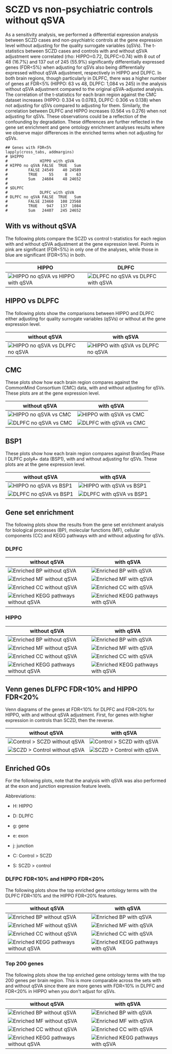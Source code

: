 SCZD vs non-psychiatric controls without qSVA
=============================================

As a sensitivity analysis, we performed a differential expression analysis between SCZD cases and non-psychiatric controls at the gene expression level without adjusting for the quality surrogate variables (qSVs). The t-statistics between SCZD cases and controls with and without qSVA adjustment were correlated (rho: HIPPO=0.72, DLPFC=0.74) with 8 out of 48 (16.7%) and 137 out of 245 (55.9%) significantly differentially expressed genes (FDR<5%) when adjusting for qSVs also being differentially expressed without qSVA adjustment, respectively in HIPPO and DLPFC. In both brain regions, though particularly in DLPFC, there was a higher number of genes at FDR<5% (HIPPO: 63 vs 48, DLPFC: 1,084 vs 245) in the analysis without qSVA adjustment compared to the original qSVA-adjusted analysis. The correlation of the t-statistics for each brain region against the CMC dataset increases (HIPPO: 0.334 vs 0.0783, DLPFC: 0.306 vs 0.138) when not adjusting for qSVs compared to adjusting for them. Similarly, the correlation between DLPFC and HIPPO increases (0.564 vs 0.276) when not adjusting for qSVs. These observations could be a reflection of the confounding by degradation. These differences are further reflected in the gene set enrichment and gene ontology enrichment analyses results where we observe major differences in the enriched terms when not adjusting for qSVs.


```{r}
## Genes with FDR<5%
lapply(cross_tabs, addmargins)
# $HIPPO
#              HIPPO with qSVA
# HIPPO no qSVA FALSE  TRUE   Sum
#         FALSE 24549    40 24589
#         TRUE     55     8    63
#         Sum   24604    48 24652
#
# $DLPFC
#              DLPFC with qSVA
# DLPFC no qSVA FALSE  TRUE   Sum
#         FALSE 23460   108 23568
#         TRUE    947   137  1084
#         Sum   24407   245 24652
```


## With vs without qSVA

The following plots compare the SCZD vs control t-statistics for each region with and without qSVA adjustment at the gene expression level. Points in pink are significant (FDR<5%) in only one of the analyses, while those in blue are significant (FDR<5%) in both.

| HIPPO  | DLPFC  |
|---|---|
| ![HIPPO no qSVA vs HIPPO with qSVA](pdf/scatter_models_Page_6.png)  | ![DLPFC no qSVA vs DLPFC with qSVA](pdf/scatter_models_Page_7.png)  |

## HIPPO vs DLPFC

The following plots show the comparisons between HIPPO and DLPFC either adjusting for quality surrogate variables (qSVs) or without at the gene expression level.

| without qSVA  | with qSVA  |
|---|---|
| ![HIPPO no qSVA vs DLPFC no qSVA](pdf/scatter_models_Page_1.png)  | ![HIPPO with qSVA vs DLPFC no qSVA](pdf/original/scatter_models_Page_1.png)  |

## CMC

These plots show how each brain region compares against the CommonMind Consortium (CMC) data, with and without adjusting for qSVs. These plots are at the gene expression level.

| without qSVA  | with qSVA  |
|---|---|
| ![HIPPO no qSVA vs CMC](pdf/scatter_models_Page_3.png)  |  ![HIPPO with qSVA vs CMC](pdf/original/scatter_models_Page_3.png) |
| ![DLPFC no qSVA vs CMC](pdf/scatter_models_Page_5.png)  |  ![DLPFC with qSVA vs CMC](pdf/original/scatter_models_Page_5.png) |


## BSP1

These plots show how each brain region compares against BrainSeq Phase I DLPFC polyA+ data (BSP1), with and without adjusting for qSVs. These plots are at the gene expression level.

| without qSVA  | with qSVA  |
|---|---|
| ![HIPPO no qSVA vs BSP1](pdf/scatter_models_Page_2.png)  | ![HIPPO with qSVA vs BSP1](pdf/original/scatter_models_Page_2.png)  |
| ![DLPFC no qSVA vs BSP1](pdf/scatter_models_Page_4.png)  |  ![DLPFC with qSVA vs BSP1](pdf/original/scatter_models_Page_4.png) |

## Gene set enrichment

The following plots show the results from the gene set enrichment analysis for biological processes (BP), molecular functions (MF), cellular components (CC) and KEGG pathways with and without adjusting for qSVs.

### DLPFC

| without qSVA  | with qSVA  |
|---|---|
| ![Enriched BP without qSVA](pdf/gse_dlpfc_Page_1.png)  | ![Enriched BP with qSVA](pdf/original/gse_dlpfc_Page_1.png)  |
| ![Enriched MF without qSVA](pdf/gse_dlpfc_Page_2.png)  |  ![Enriched MF with qSVA](pdf/original/gse_dlpfc_Page_2.png) |
| ![Enriched CC without qSVA](pdf/gse_dlpfc_Page_3.png)  |  ![Enriched CC with qSVA](pdf/original/gse_dlpfc_Page_3.png) |
| ![Enriched KEGG pathways without qSVA](pdf/gse_dlpfc_Page_4.png) |  ![Enriched KEGG pathways with qSVA](pdf/original/gse_dlpfc_Page_4.png) |


### HIPPO

| without qSVA  | with qSVA  |
|---|---|
| ![Enriched BP without qSVA](pdf/gse_hippo_Page_1.png)  | ![Enriched BP with qSVA](pdf/original/gse_hippo_Page_1.png)  |
| ![Enriched MF without qSVA](pdf/gse_hippo_Page_2.png)  |  ![Enriched MF with qSVA](pdf/original/gse_hippo_Page_2.png) |
| ![Enriched CC without qSVA](pdf/gse_hippo_Page_3.png)  |  ![Enriched CC with qSVA](pdf/original/gse_hippo_Page_3.png) |
| ![Enriched KEGG pathways without qSVA](pdf/gse_hippo_Page_4.png) |  ![Enriched KEGG pathways with qSVA](pdf/original/gse_hippo_Page_4.png) |

## Venn genes DLFPC FDR<10% and HIPPO FDR<20%

Venn diagrams of the genes at FDR<10% for DLPFC and FDR<20% for HIPPO, with and without qSVA adjustment. First, for genes with higher expression in controls than SCZD, then the reverse.

| without qSVA  | with qSVA  |
|---|---|
| ![Control > SCZD without qSVA](pdf/venn_de_genes_by_sign_Page_02.png)  | ![Control > SCZD with qSVA](pdf/original/venn_de_genes_by_sign_Page_02.png)  |
| ![SCZD > Control without qSVA](pdf/venn_de_genes_by_sign_Page_03.png)  |  ![SCZD > Control with qSVA](pdf/original/venn_de_genes_by_sign_Page_03.png) |


## Enriched GOs

For the following plots, note that the analysis with qSVA was also performed at the exon and junction expression feature levels.

Abbreviations:

* H: HIPPO
* D: DLPFC

* g: gene
* e: exon
* j: junction

* C: Control > SCZD
* S: SCZD > control


### DLFPC FDR<10% and HIPPO FDR<20%

The following plots show the top enriched gene ontology terms with the DLPFC FDR<10% and the HIPPO FDR<20% features.

| without qSVA  | with qSVA  |
|---|---|
| ![Enriched BP without qSVA](pdf/go_de_genes_Page_1.png)  | ![Enriched BP with qSVA](pdf/original/go_de_genes_Page_1.png)  |
| ![Enriched MF without qSVA](pdf/go_de_genes_Page_2.png)  |  ![Enriched MF with qSVA](pdf/original/go_de_genes_Page_2.png) |
| ![Enriched CC without qSVA](pdf/go_de_genes_Page_3.png)  |  ![Enriched CC with qSVA](pdf/original/go_de_genes_Page_3.png) |
| ![Enriched KEGG pathways without qSVA](pdf/go_de_genes_Page_4.png) |  ![Enriched KEGG pathways with qSVA](pdf/original/go_de_genes_Page_4.png) |


### Top 200 genes

The following plots show the top enriched gene ontology terms with the top 200 genes per brain region. This is more comparable across the sets with and without qSVA since there are more genes with FDR<10% in DLPFC and FDR<20% in HIPPO when you don't adjust for qSVs.

| without qSVA  | with qSVA  |
|---|---|
| ![Enriched BP without qSVA](pdf/go_de_genes_top200_Page_1.png)  | ![Enriched BP with qSVA](pdf/original/go_de_genes_top200_Page_1.png)  |
| ![Enriched MF without qSVA](pdf/go_de_genes_top200_Page_2.png)  |  ![Enriched MF with qSVA](pdf/original/go_de_genes_top200_Page_2.png) |
| ![Enriched CC without qSVA](pdf/go_de_genes_top200_Page_3.png)  |  ![Enriched CC with qSVA](pdf/original/go_de_genes_top200_Page_3.png) |
| ![Enriched KEGG pathways without qSVA](pdf/go_de_genes_top200_Page_4.png) |  ![Enriched KEGG pathways with qSVA](pdf/original/go_de_genes_top200_Page_4.png) |
